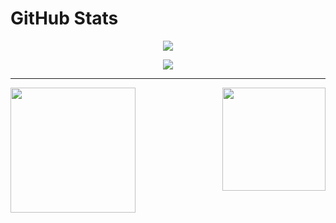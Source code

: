 # GitHub Stats
<p align="center">
  <a href="https://github.com/DenverCoder1/readme-typing-svg"><img src="https://readme-typing-svg.herokuapp.com/?lines=BSTU%20student;Novice%20developer&font=Fira%20Code&center=true&width=440&height=45&color=ffff&vCenter=true&size=22"></a>
</p>
<p align="center">
  <a href="https://www.codewars.com/users/Chamster">
    <img src="https://www.codewars.com/users/Chamster/badges/large">
  </a>
</p>
<hr>
<div align="center">
  <a href="https://github.com/Chamsterr">
    <img align="left"src="https://github-readme-stats.vercel.app/api/top-langs/?username=chamsterr&layout=compact&theme=dark&langs_count=10" height="200px" />
  </a>
  <a href="https://github.com/Chamsterr">
    <img align="right" src="https://github-readme-stats.vercel.app/api?username=chamsterr&theme=dark" height="165px"/>
  </a>
<div>
